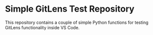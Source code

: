 # Simple GitLens Test Repository

This repository contains a couple of simple Python functions for testing GitLens functionality inside VS Code.
